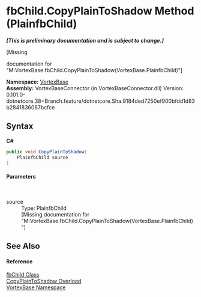 # fbChild.CopyPlainToShadow Method (PlainfbChild)
 _**\[This is preliminary documentation and is subject to change.\]**_

\[Missing <summary> documentation for "M:VortexBase.fbChild.CopyPlainToShadow(VortexBase.PlainfbChild)"\]

**Namespace:**&nbsp;<a href="N_VortexBase.md">VortexBase</a><br />**Assembly:**&nbsp;VortexBaseConnector (in VortexBaseConnector.dll) Version: 0.101.0-dotnetcore.38+Branch.feature/dotnetcore.Sha.9184ded7250ef900bfdd1d83b2841836087bcfce

## Syntax

**C#**<br />
``` C#
public void CopyPlainToShadow(
	PlainfbChild source
)
```


#### Parameters
&nbsp;<dl><dt>source</dt><dd>Type: PlainfbChild<br />\[Missing <param name="source"/> documentation for "M:VortexBase.fbChild.CopyPlainToShadow(VortexBase.PlainfbChild)"\]</dd></dl>

## See Also


#### Reference
<a href="T_VortexBase_fbChild.md">fbChild Class</a><br /><a href="Overload_VortexBase_fbChild_CopyPlainToShadow.md">CopyPlainToShadow Overload</a><br /><a href="N_VortexBase.md">VortexBase Namespace</a><br />
